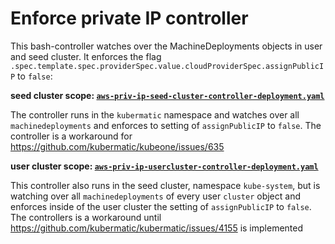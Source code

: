 # Enforce private IP controller

This bash-controller watches over the MachineDeployments objects in user and seed cluster. It enforces the flag `.spec.template.spec.providerSpec.value.cloudProviderSpec.assignPublicIP` to `false`:

**seed cluster scope: [`aws-priv-ip-seed-cluster-controller-deployment.yaml`](aws-priv-ip-seed-cluster-controller-deployment.yaml)**

The controller runs in the `kubermatic` namespace and watches over all `machinedeployments` and enforces to setting of `assignPublicIP` to `false`. The controller is a workaround for https://github.com/kubermatic/kubeone/issues/635

**user cluster scope: [`aws-priv-ip-usercluster-controller-deployment.yaml`](aws-priv-ip-usercluster-controller-deployment.yaml)**

This controller also runs in the seed cluster, namespace `kube-system`, but is watching over all `machinedeployments` of every user `cluster` object and enforces inside of the user cluster the setting of `assignPublicIP` to `false`. The controllers is a workaround until https://github.com/kubermatic/kubermatic/issues/4155 is implemented